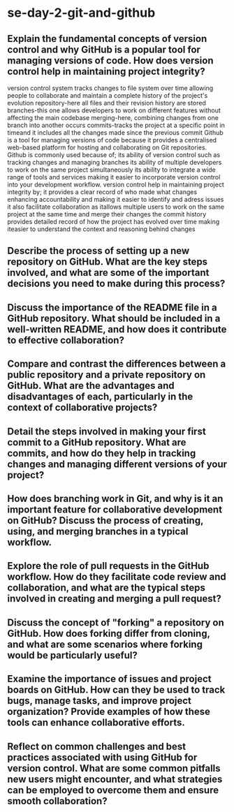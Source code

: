 # se-day-2-git-and-github
## Explain the fundamental concepts of version control and why GitHub is a popular tool for managing versions of code. How does version control help in maintaining project integrity?
version control system tracks changes to file system over time allowing people to collaborate and maintain a complete history of the project's evolution
repository-here all files and their revision history are stored
branches-this one allows developers to work on different features without affecting the main codebase
merging-here, combining changes from one branch into another occurs
commits-tracks the project at a specific point in timeand it includes all the changes made since the previous commit
Github is a tool for managing versions of code because it provides a centralised web-based platform for hosting and collaborating on Git repositories.
Github is commonly used because of;
its ability of version control such as tracking changes and managing branches
its ability of multiple developers to work on the same project simultaneously
its ability to integrate a wide range of tools and services making it easier to incorporate version control into your development workflow.
version control help in maintaining project integrity by;
it provides a clear record of who made what changes enhancing accountability and making it easier to identify and adress issues
it also facilitate collaboration as itallows multiple users to work on the same project at the same time and merge their changes
the commit history provides detailed record of how the project has evolved over time making iteasier to understand the context and reasoning behind changes
## Describe the process of setting up a new repository on GitHub. What are the key steps involved, and what are some of the important decisions you need to make during this process?


## Discuss the importance of the README file in a GitHub repository. What should be included in a well-written README, and how does it contribute to effective collaboration?

## Compare and contrast the differences between a public repository and a private repository on GitHub. What are the advantages and disadvantages of each, particularly in the context of collaborative projects?

## Detail the steps involved in making your first commit to a GitHub repository. What are commits, and how do they help in tracking changes and managing different versions of your project?

## How does branching work in Git, and why is it an important feature for collaborative development on GitHub? Discuss the process of creating, using, and merging branches in a typical workflow.

## Explore the role of pull requests in the GitHub workflow. How do they facilitate code review and collaboration, and what are the typical steps involved in creating and merging a pull request?

## Discuss the concept of "forking" a repository on GitHub. How does forking differ from cloning, and what are some scenarios where forking would be particularly useful?

## Examine the importance of issues and project boards on GitHub. How can they be used to track bugs, manage tasks, and improve project organization? Provide examples of how these tools can enhance collaborative efforts.

## Reflect on common challenges and best practices associated with using GitHub for version control. What are some common pitfalls new users might encounter, and what strategies can be employed to overcome them and ensure smooth collaboration?
